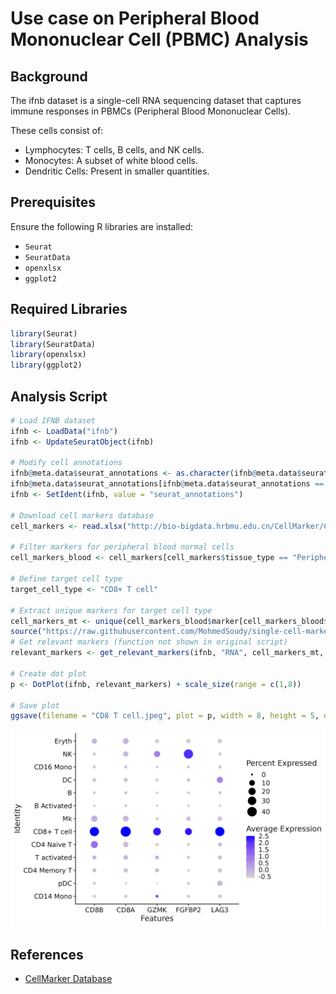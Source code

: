 # Use case on Peripheral Blood Mononuclear Cell (PBMC) Analysis

## Background
The ifnb dataset is a single-cell RNA sequencing dataset that captures immune responses in PBMCs (Peripheral Blood Mononuclear Cells). 

These cells consist of:
  
- Lymphocytes: T cells, B cells, and NK cells.
- Monocytes: A subset of white blood cells.
- Dendritic Cells: Present in smaller quantities.

## Prerequisites

Ensure the following R libraries are installed:
- `Seurat`
- `SeuratData`
- `openxlsx`
- `ggplot2`

## Required Libraries
```r
library(Seurat)
library(SeuratData)
library(openxlsx)
library(ggplot2)
```

## Analysis Script
```r
# Load IFNB dataset
ifnb <- LoadData("ifnb")
ifnb <- UpdateSeuratObject(ifnb)

# Modify cell annotations
ifnb@meta.data$seurat_annotations <- as.character(ifnb@meta.data$seurat_annotations)
ifnb@meta.data$seurat_annotations[ifnb@meta.data$seurat_annotations == "CD8 T"] <- "CD8+ T cell"
ifnb <- SetIdent(ifnb, value = "seurat_annotations")

# Download cell markers database
cell_markers <- read.xlsx("http://bio-bigdata.hrbmu.edu.cn/CellMarker/CellMarker_download_files/file/Cell_marker_Human.xlsx")

# Filter markers for peripheral blood normal cells
cell_markers_blood <- cell_markers[cell_markers$tissue_type == "Peripheral blood" & cell_markers$cell_type == "Normal cell",]

# Define target cell type
target_cell_type <- "CD8+ T cell"

# Extract unique markers for target cell type
cell_markers_mt <- unique(cell_markers_blood$marker[cell_markers_blood$cell_name == target_cell_type])
source("https://raw.githubusercontent.com/MohmedSoudy/single-cell-markers/refs/heads/main/get_relevant_markers.R")
# Get relevant markers (function not shown in original script)
relevant_markers <- get_relevant_markers(ifnb, "RNA", cell_markers_mt, target_cell_type)

# Create dot plot
p <- DotPlot(ifnb, relevant_markers) + scale_size(range = c(1,8))

# Save plot
ggsave(filename = "CD8 T cell.jpeg", plot = p, width = 8, height = 5, dpi = 300)
```

![](https://raw.githubusercontent.com/MohmedSoudy/single-cell-markers/refs/heads/main/CD8%20T%20cell.jpeg)


## References
- [CellMarker Database](http://bio-bigdata.hrbmu.edu.cn/CellMarker/)
